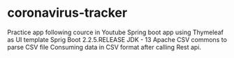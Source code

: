 # coronavirus-tracker
Practice app following cource in Youtube
Spring boot app using Thymeleaf as UI template
   Sprig Boot 2.2.5.RELEASE
   JDK - 13
   Apache CSV commons to parse CSV file
Consuming data in CSV format after calling Rest api.
